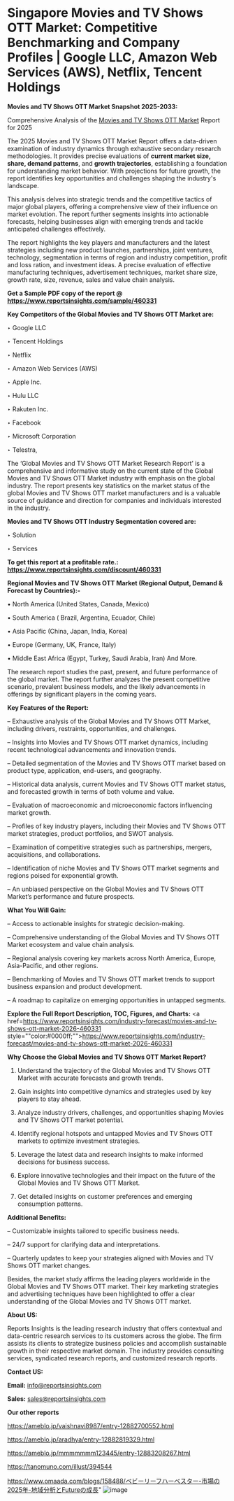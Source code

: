 # Singapore Movies and TV Shows OTT Market: Competitive Benchmarking and Company Profiles | Google LLC, Amazon Web Services (AWS), Netflix, Tencent Holdings

<strong>Movies and TV Shows OTT Market Snapshot 2025-2033:</strong>

Comprehensive Analysis of the <a href=https://www.reportsinsights.com/sample/460331>Movies and TV Shows OTT Market</a> Report for 2025

The 2025 Movies and TV Shows OTT Market Report offers a data-driven examination of industry dynamics through exhaustive secondary research methodologies. It provides precise evaluations of <strong>current market size, share, demand patterns</strong>, and <strong>growth trajectories</strong>, establishing a foundation for understanding market behavior. With projections for future growth, the report identifies key opportunities and challenges shaping the industry's landscape.

This analysis delves into strategic trends and the competitive tactics of major global players, offering a comprehensive view of their influence on market evolution. The report further segments insights into actionable forecasts, helping businesses align with emerging trends and tackle anticipated challenges effectively.

The report highlights the key players and manufacturers and the latest strategies including new product launches, partnerships, joint ventures, technology, segmentation in terms of region and industry competition, profit and loss ration, and investment ideas. A precise evaluation of effective manufacturing techniques, advertisement techniques, market share size, growth rate, size, revenue, sales and value chain analysis.

<strong>Get a Sample PDF copy of the report @ <a href=https://www.reportsinsights.com/sample/460331 style=color:#0000ff;>https://www.reportsinsights.com/sample/460331</a></strong>

<strong>Key Competitors of the Global Movies and TV Shows OTT Market are:</strong>

‣ Google LLC

‣ Tencent Holdings

‣ Netflix

‣ Amazon Web Services (AWS)

‣ Apple Inc.

‣ Hulu LLC

‣ Rakuten Inc.

‣ Facebook

‣ Microsoft Corporation

‣ Telestra,

The ‘Global Movies and TV Shows OTT Market Research Report’ is a comprehensive and informative study on the current state of the Global Movies and TV Shows OTT Market industry with emphasis on the global industry. The report presents key statistics on the market status of the global Movies and TV Shows OTT market manufacturers and is a valuable source of guidance and direction for companies and individuals interested in the industry.

<strong>Movies and TV Shows OTT Industry Segmentation covered are:</strong>

‣ Solution

‣ Services

<strong>To get this report at a profitable rate.: <a href=https://www.reportsinsights.com/discount/460331 style=color:#0000ff;>https://www.reportsinsights.com/discount/460331</a></strong>

<strong>Regional Movies and TV Shows OTT Market (Regional Output, Demand &amp; Forecast by Countries):-</strong>

• North America (United States, Canada, Mexico)

• South America ( Brazil, Argentina, Ecuador, Chile)

• Asia Pacific (China, Japan, India, Korea)

• Europe (Germany, UK, France, Italy)

• Middle East Africa (Egypt, Turkey, Saudi Arabia, Iran) And More.

The research report studies the past, present, and future performance of the global market. The report further analyzes the present competitive scenario, prevalent business models, and the likely advancements in offerings by significant players in the coming years.

<strong>Key Features of the Report:</strong>

– Exhaustive analysis of the Global Movies and TV Shows OTT Market, including drivers, restraints, opportunities, and challenges.

– Insights into Movies and TV Shows OTT market dynamics, including recent technological advancements and innovation trends.

– Detailed segmentation of the Movies and TV Shows OTT market based on product type, application, end-users, and geography.

– Historical data analysis, current Movies and TV Shows OTT market status, and forecasted growth in terms of both volume and value.

– Evaluation of macroeconomic and microeconomic factors influencing market growth.

– Profiles of key industry players, including their Movies and TV Shows OTT market strategies, product portfolios, and SWOT analysis.

– Examination of competitive strategies such as partnerships, mergers, acquisitions, and collaborations.

– Identification of niche Movies and TV Shows OTT market segments and regions poised for exponential growth.

– An unbiased perspective on the Global Movies and TV Shows OTT Market’s performance and future prospects.

<strong>What You Will Gain:</strong>

– Access to actionable insights for strategic decision-making.

– Comprehensive understanding of the Global Movies and TV Shows OTT Market ecosystem and value chain analysis.

– Regional analysis covering key markets across North America, Europe, Asia-Pacific, and other regions.

– Benchmarking of Movies and TV Shows OTT market trends to support business expansion and product development.

– A roadmap to capitalize on emerging opportunities in untapped segments.

<strong>Explore the Full Report Description, TOC, Figures, and Charts:</strong>
<a href=https://www.reportsinsights.com/industry-forecast/movies-and-tv-shows-ott-market-2026-460331 style=""color:#0000ff;"">https://www.reportsinsights.com/industry-forecast/movies-and-tv-shows-ott-market-2026-460331</a>

<strong>Why Choose the Global Movies and TV Shows OTT Market Report?</strong>

1. Understand the trajectory of the Global Movies and TV Shows OTT Market with accurate forecasts and growth trends.

2. Gain insights into competitive dynamics and strategies used by key players to stay ahead.

3. Analyze industry drivers, challenges, and opportunities shaping Movies and TV Shows OTT market potential.

4. Identify regional hotspots and untapped Movies and TV Shows OTT markets to optimize investment strategies.

5. Leverage the latest data and research insights to make informed decisions for business success.

6. Explore innovative technologies and their impact on the future of the Global Movies and TV Shows OTT Market.

7. Get detailed insights on customer preferences and emerging consumption patterns.

<strong>Additional Benefits:</strong>

– Customizable insights tailored to specific business needs.

– 24/7 support for clarifying data and interpretations.

– Quarterly updates to keep your strategies aligned with Movies and TV Shows OTT market changes.

Besides, the market study affirms the leading players worldwide in the Global Movies and TV Shows OTT market. Their key marketing strategies and advertising techniques have been highlighted to offer a clear understanding of the Global Movies and TV Shows OTT market.

<strong><strong>About US</strong>:</strong>

Reports Insights is the leading research industry that offers contextual and data-centric research services to its customers across the globe. The firm assists its clients to strategize business policies and accomplish sustainable growth in their respective market domain. The industry provides consulting services, syndicated research reports, and customized research reports.

<strong>Contact US:</strong>

<p class=><b>Email:</b> <a href=mailto:info@reportsinsights.com>info@reportsinsights.com</a></p>
<p class=><b>Sales:</b> <a href=mailto:sales@reportsinsights.com>sales@reportsinsights.com</a></p>

<strong>Our other reports</strong>

<a href=https://ameblo.jp/vaishnavi8987/entry-12882700552.html>https://ameblo.jp/vaishnavi8987/entry-12882700552.html</a>

<a href=https://ameblo.jp/aradhya/entry-12882819329.html>https://ameblo.jp/aradhya/entry-12882819329.html</a>

<a href=https://ameblo.jp/mmmmmmm123445/entry-12883208267.html>https://ameblo.jp/mmmmmmm123445/entry-12883208267.html</a>

<a href=https://tanomuno.com/illust/394544>https://tanomuno.com/illust/394544</a>

<a href=https://www.omaada.com/blogs/158488/ベビーリーフハーベスター-市場の2025年-地域分析とFutureの成長>https://www.omaada.com/blogs/158488/ベビーリーフハーベスター-市場の2025年-地域分析とFutureの成長</a>"
![image](https://github.com/user-attachments/assets/99f9b095-3bd7-477a-a622-128fa35694ab)
